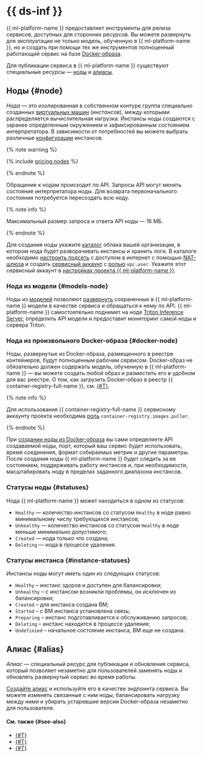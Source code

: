 # {{ ds-inf }}

{{ ml-platform-name }} предоставляет инструменты для релиза сервисов, доступных для сторонних ресурсов. Вы можете развернуть для эксплуатации не только модель, обученную в {{ ml-platform-name }}, но и создать при помощи тех же инструментов полноценный работающий сервис на базе [Docker-образа](/blog/posts/2022/03/docker-containers).

Для публикации сервиса в {{ ml-platform-name }} существуют специальные ресурсы — [ноды](#node) и [алиасы](#statuses).

## Ноды {#node}

_Нода_ — это изолированная в собственном контуре группа специально созданных [виртуальных машин](../../../glossary/vm.md) (_инстансов_), между которыми распределяется вычислительная нагрузка. Инстансы ноды создаются с заранее определенным окружением и зафиксированным состоянием интерпретатора. В зависимости от потребностей вы можете выбрать различные [конфигурации](../../concepts/configurations.md) инстансов.

{% note warning %}

{% include [pricing nodes](../../../_includes/datasphere/nodes-pricing-warn.md) %}

{% endnote %}

Обращение к нодам происходит по API. Запросы API могут менять состояние интерпретатора ноды. Для возврата первоначального состояния потребуется пересоздать всю ноду.

{% note info %}

Максимальный размер запроса и ответа API ноды — 16 МБ.

{% endnote %}

Для создания ноды укажите [каталог](../../../resource-manager/concepts/resources-hierarchy.md#folder) облака вашей организации, в котором нода будет разворачивать инстансы и хранить логи. В каталоге необходимо [настроить подсеть](../../../vpc/operations/subnet-create.md) с доступом в интернет с помощью [NAT-шлюза](../../../vpc/operations/create-nat-gateway.md) и создать [сервисный аккаунт](../../../iam/operations/sa/create.md) с [ролью](../../../vpc/security/index.md#vpc-user) `vpc.user`. Укажите этот сервисный аккаунт в [настройках проекта {{ ml-platform-name }}](../../operations/projects/update.md).

### Нода из модели {#models-node}

Ноды из [моделей](../models/index.md) позволяют [развернуть](../../operations/deploy/node-create.md#from-model) сохраненные в {{ ml-platform-name }} модели в качестве сервиса и обращаться к нему по API. {{ ml-platform-name }} самостоятельно поднимет на ноде [Triton Inference Server](https://developer.nvidia.com/triton-inference-server), определить API модели и предоставит мониторинг самой ноды и сервера Triton.

### Нода из произвольного Docker-образа {#docker-node}

Ноды, развернутые из Docker-образа, размещенного в реестре контейнеров, будут полноценным рабочим сервисом. Docker-образ не обязательно должен содержать модель, обученную в {{ ml-platform-name }} — вы можете создать любой образ и разместить его в удобном для вас реестре. О том, как загрузить Docker-образ в реестр {{ container-registry-full-name }}, см. [{#T}](../../../container-registry/operations/docker-image/docker-image-push.md). 

{% note info %}

Для использования {{ container-registry-full-name }} сервисному аккаунту проекта необходима [роль](../../../container-registry/security/index.md#container-registry-images-puller) `container-registry.images.puller`. 

{% endnote %}

При [создании ноды из Docker-образа](../../operations/deploy/node-create.md#from-docker) вы сами определяете API создаваемой ноды, порт, который ваш сервис будет использовать, время соединения, формат собираемых метрик и другие параметры. После создания ноды {{ ml-platform-name }} будет следить за ее состоянием, поддерживать работу инстансов и, при необходимости, масштабировать ноду в пределах заданного диапазона инстансов.

### Статусы ноды {#statuses}

Нода {{ ml-platform-name }} может находиться в одном из статусов:

* `Healthy` — количество инстансов со статусом `Healthy` в ноде равно минимальному числу требующихся инстансов;
* `Unhealthy` — количество инстансов со статусом `Healthy` в ноде меньше минимально допустимого;
* `Created` — нода только что создана;
* `Deleting` — нода в процессе удаления.

### Статусы инстанса {#instance-statuses}

Инстансы ноды могут иметь один из следующих статусов:

* `Healthy` – инстанс здоров и доступен для балансировки;
* `Unhealthy` – с инстансом возникли проблемы, он исключен из балансировки;
* `Created` – для инстанса создана ВМ;
* `Started` – с ВМ инстанса установлена связь;
* `Preparing` – инстанс подготавливается к обслуживанию запросов;
* `Deleting` – инстанс находится в процессе удаления;
* `Undefinied` – начальное состояние инстанса, ВМ еще не создана.


## Алиас {#alias}

_Алиас_ — специальный ресурс для публикации и обновления сервиса, который позволяет незаметно для пользователей заменять ноды и обновлять развернутый сервис во время работы.

[Создайте алиас](../../../datasphere/operations/deploy/alias-create.md) и используйте его в качестве эндпоинта сервиса. Вы можете изменять связанные с ним ноды, балансировать нагрузку между ними и убирать устаревшие версии Docker-образа незаметно для пользователя.


#### См. также {#see-also}

* [{#T}](../../operations/deploy/node-create.md)
* [{#T}](../../operations/deploy/alias-create.md)
* [{#T}](../../tutorials/node-from-docker.md)